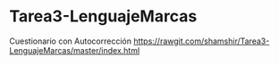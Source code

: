 # Tarea3-LenguajeMarcas
Cuestionario con Autocorrección
https://rawgit.com/shamshir/Tarea3-LenguajeMarcas/master/index.html
